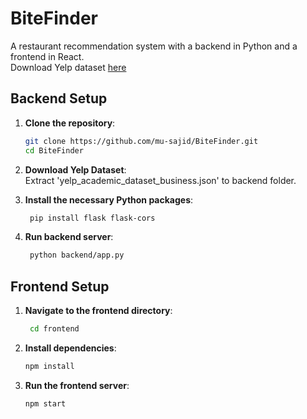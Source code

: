 # BiteFinder
A restaurant recommendation system with a backend in Python and a frontend in React.  
Download Yelp dataset [here](https://drive.google.com/file/d/1mOZ_jOjeHZTZHkbj4bT7fqjotMiIKjbh/view?usp=sharing)


## Backend Setup

1. **Clone the repository**:

   ```bash
   git clone https://github.com/mu-sajid/BiteFinder.git
   cd BiteFinder

2. **Download Yelp Dataset**:\
   Extract 'yelp_academic_dataset_business.json' to backend folder.

3. **Install the necessary Python packages**:
   ```bash
    pip install flask flask-cors

4. **Run backend server**:
   ```bash
    python backend/app.py

## Frontend Setup

1. **Navigate to the frontend directory**:
   ```bash
    cd frontend

2. **Install dependencies**:
   ```bash
   npm install

3. **Run the frontend server**:
   ```bash
   npm start
   
